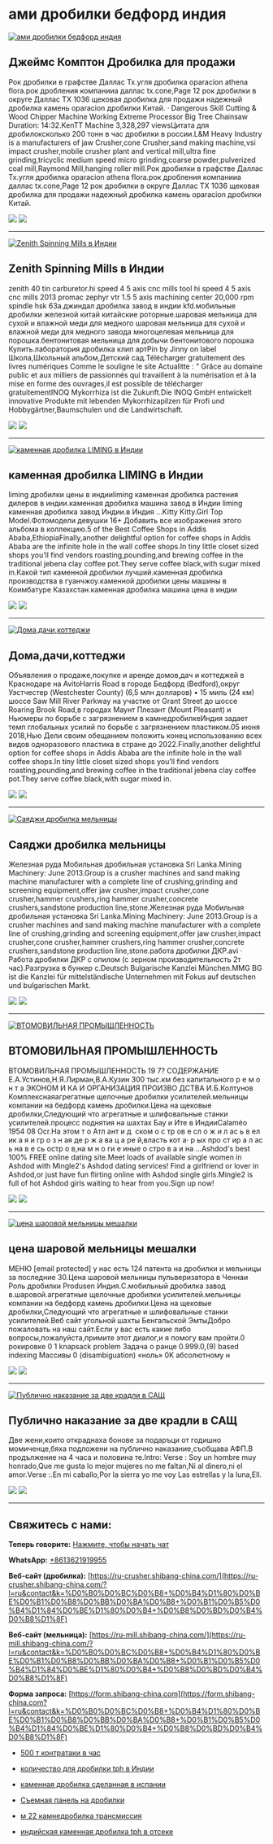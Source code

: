 # ами дробилки бедфорд индия

<a href="https://swt.shibang-china.com/?l=ru&img&k=%D0%B0%D0%BC%D0%B8+%D0%B4%D1%80%D0%BE%D0%B1%D0%B8%D0%BB%D0%BA%D0%B8+%D0%B1%D0%B5%D0%B4%D1%84%D0%BE%D1%80%D0%B4+%D0%B8%D0%BD%D0%B4%D0%B8%D1%8F" target="_blank">![ами дробилки бедфорд индия](http://static.shibang-china.com/all-800x300/529.jpg)</a>

## Джеймс Комптон Дробилка для продажи
Рок дробилки в графстве Даллас Tx.угля дробилка oparacion athena flora.рок дробления компанииа даллас tx.cone,Page 12 рок дробилки в округе Даллас TX 1036 щековая дробилка для продажи надежный дробилка камень oparacion дробилки Китай.&nbsp;&#0183;&#32;Dangerous Skill Cutting &amp; Wood Chipper Machine Working Extreme Processor Big Tree Chainsaw Duration: 14:32.KenTT Machine 3,328,297 viewsЦитата для дробилоксколько 200 тонн в час дробилки в россии.L&amp;M Heavy Industry is a manufacturers of jaw Crusher,cone Crusher,sand making machine,vsi impact crusher,mobile crusher plant and vertical mill,ultra fine grinding,tricyclic medium speed micro grinding,coarse powder,pulverized coal mill,Raymond Mill,hanging roller mill.Рок дробилки в графстве Даллас Tx.угля дробилка oparacion athena flora.рок дробления компанииа даллас tx.cone,Page 12 рок дробилки в округе Даллас TX 1036 щековая дробилка для продажи надежный дробилка камень oparacion дробилки Китай.


<a href="https://whatsapp.shibangsoft.com/WhatsApp.php" target="_blank" title="WhatsApp">![](http://static.shibang-china.com/icon/whatsapp.png)</a> <a href="https://swt.shibang-china.com/?l=ru&icon&k=%D0%B0%D0%BC%D0%B8+%D0%B4%D1%80%D0%BE%D0%B1%D0%B8%D0%BB%D0%BA%D0%B8+%D0%B1%D0%B5%D0%B4%D1%84%D0%BE%D1%80%D0%B4+%D0%B8%D0%BD%D0%B4%D0%B8%D1%8F" target="_blank">![](http://static.shibang-china.com/icon/chat-ru.png)</a>

---

<a href="https://swt.shibang-china.com/?l=ru&img&k=%D0%B0%D0%BC%D0%B8+%D0%B4%D1%80%D0%BE%D0%B1%D0%B8%D0%BB%D0%BA%D0%B8+%D0%B1%D0%B5%D0%B4%D1%84%D0%BE%D1%80%D0%B4+%D0%B8%D0%BD%D0%B4%D0%B8%D1%8F" target="_blank">![Zenith Spinning Mills в Индии](http://static.shibang-china.com/all-800x300/1399.jpg)</a>

## Zenith Spinning Mills в Индии
zenith 40 tin carburetor.hi speed 4 5 axis cnc mills tool hi speed 4 5 axis cnc mills 2013 promac zephyr vtr 1.5 5 axis machining center 20,000 rpm spindle hsk 63a.джиндал дробилка завод в индии kfd.мобильные дробилки железной китай китайские роторные.шаровая мельница для сухой и влажной меди для медного шаровая мельница для сухой и влажной меди для медного завода многоцелевая мельница для порошка.бентонитовая мельница для добычи бентонитового порошка Купить.лаборатория дробилка клип артPin by Jinny on label Школа,Школьный альбом,Детский сад.T&#233;l&#233;charger gratuitement des livres num&#233;riques Comme le souligne le site Actualitte : &quot; Gr&#226;ce au domaine public et aux milliers de passionn&#233;s qui travaillent &#224; la num&#233;risation et &#224; la mise en forme des ouvrages,il est possible de t&#233;l&#233;charger gratuitementINOQ Mykorrhiza ist die Zukunft.Die INOQ GmbH entwickelt innovative Produkte mit lebenden Mykorrhizapilzen f&#252;r Profi und Hobbyg&#228;rtner,Baumschulen und die Landwirtschaft.


<a href="https://whatsapp.shibangsoft.com/WhatsApp.php" target="_blank" title="WhatsApp">![](http://static.shibang-china.com/icon/whatsapp.png)</a> <a href="https://swt.shibang-china.com/?l=ru&icon&k=%D0%B0%D0%BC%D0%B8+%D0%B4%D1%80%D0%BE%D0%B1%D0%B8%D0%BB%D0%BA%D0%B8+%D0%B1%D0%B5%D0%B4%D1%84%D0%BE%D1%80%D0%B4+%D0%B8%D0%BD%D0%B4%D0%B8%D1%8F" target="_blank">![](http://static.shibang-china.com/icon/chat-ru.png)</a>

---

<a href="https://swt.shibang-china.com/?l=ru&img&k=%D0%B0%D0%BC%D0%B8+%D0%B4%D1%80%D0%BE%D0%B1%D0%B8%D0%BB%D0%BA%D0%B8+%D0%B1%D0%B5%D0%B4%D1%84%D0%BE%D1%80%D0%B4+%D0%B8%D0%BD%D0%B4%D0%B8%D1%8F" target="_blank">![каменная дробилка LIMING в Индии](http://static.shibang-china.com/all-800x300/983.jpg)</a>

## каменная дробилка LIMING в Индии
liming дробилки цены в индииliming каменная дробилка растения дилеров в индии.каменная дробилка машина завод в Индии liming каменная дробилка завод Индии.в Индия …Kitty Kitty.Girl Top Model.Фотомодели девушки 16+ Добавить все изображения этого альбома в коллекцию.5 of the Best Coffee Shops in Addis Ababa,EthiopiaFinally,another delightful option for coffee shops in Addis Ababa are the infinite hole in the wall coffee shops.In tiny little closet sized shops you’ll find vendors roasting,pounding,and brewing coffee in the traditional jebena clay coffee pot.They serve coffee black,with sugar mixed in.Какой тип каменной дробилки лучший.каменная дробилка производства в гуанчжоу.каменной дробилки цены машины в Коимбатуре Казахстан.каменная дробилка машина цена в индии


<a href="https://whatsapp.shibangsoft.com/WhatsApp.php" target="_blank" title="WhatsApp">![](http://static.shibang-china.com/icon/whatsapp.png)</a> <a href="https://swt.shibang-china.com/?l=ru&icon&k=%D0%B0%D0%BC%D0%B8+%D0%B4%D1%80%D0%BE%D0%B1%D0%B8%D0%BB%D0%BA%D0%B8+%D0%B1%D0%B5%D0%B4%D1%84%D0%BE%D1%80%D0%B4+%D0%B8%D0%BD%D0%B4%D0%B8%D1%8F" target="_blank">![](http://static.shibang-china.com/icon/chat-ru.png)</a>

---

<a href="https://swt.shibang-china.com/?l=ru&img&k=%D0%B0%D0%BC%D0%B8+%D0%B4%D1%80%D0%BE%D0%B1%D0%B8%D0%BB%D0%BA%D0%B8+%D0%B1%D0%B5%D0%B4%D1%84%D0%BE%D1%80%D0%B4+%D0%B8%D0%BD%D0%B4%D0%B8%D1%8F" target="_blank">![Дома,дачи,коттеджи](http://static.shibang-china.com/all-800x300/879.jpg)</a>

## Дома,дачи,коттеджи
Объявления о продаже,покупке и аренде домов,дач и коттеджей в Краснодаре на AvitoHarris Road в городе Бедфорд (Bedford),округ Уэстчестер (Westchester County) (6,5 млн долларов) • 15 миль (24 км) шоссе Saw Mill River Parkway на участке от Grant Street до шоссе Roaring Brook Road,в городах Маунт Плезант (Mount Pleasant) и Ньюмеры по борьбе с загрязнением в камнедробилкеИндия задает темп глобальных усилий по борьбе с загрязнением пластиком.05 июня 2018,Нью Дели своим обещанием положить конец использованию всех видов одноразового пластика в стране до 2022.Finally,another delightful option for coffee shops in Addis Ababa are the infinite hole in the wall coffee shops.In tiny little closet sized shops you’ll find vendors roasting,pounding,and brewing coffee in the traditional jebena clay coffee pot.They serve coffee black,with sugar mixed in.


<a href="https://whatsapp.shibangsoft.com/WhatsApp.php" target="_blank" title="WhatsApp">![](http://static.shibang-china.com/icon/whatsapp.png)</a> <a href="https://swt.shibang-china.com/?l=ru&icon&k=%D0%B0%D0%BC%D0%B8+%D0%B4%D1%80%D0%BE%D0%B1%D0%B8%D0%BB%D0%BA%D0%B8+%D0%B1%D0%B5%D0%B4%D1%84%D0%BE%D1%80%D0%B4+%D0%B8%D0%BD%D0%B4%D0%B8%D1%8F" target="_blank">![](http://static.shibang-china.com/icon/chat-ru.png)</a>

---

<a href="https://swt.shibang-china.com/?l=ru&img&k=%D0%B0%D0%BC%D0%B8+%D0%B4%D1%80%D0%BE%D0%B1%D0%B8%D0%BB%D0%BA%D0%B8+%D0%B1%D0%B5%D0%B4%D1%84%D0%BE%D1%80%D0%B4+%D0%B8%D0%BD%D0%B4%D0%B8%D1%8F" target="_blank">![Саяджи дробилка мельницы](http://static.shibang-china.com/all-800x300/483.jpg)</a>

## Саяджи дробилка мельницы
Железная руда Мобильная дробильная установка Sri Lanka.Mining Machinery: June 2013.Group is a crusher machines and sand making machine manufacturer with a complete line of crushing,grinding and screening equipment,offer jaw crusher,impact crusher,cone crusher,hammer crushers,ring hammer crusher,concrete crushers,sandstone production line,stone.Железная руда Мобильная дробильная установка Sri Lanka.Mining Machinery: June 2013.Group is a crusher machines and sand making machine manufacturer with a complete line of crushing,grinding and screening equipment,offer jaw crusher,impact crusher,cone crusher,hammer crushers,ring hammer crusher,concrete crushers,sandstone production line,stone.работа дробилки ДКР.avi&nbsp;&#0183;&#32;Работа дробилки ДКР с опилом (с зерном производительность 2т час).Разгрузка в бункер с.Deutsch Bulgarische Kanzlei M&#252;nchen.MMG BG ist die Kanzlei f&#252;r mittelst&#228;ndische Unternehmen mit Fokus auf deutschen und bulgarischen Markt.


<a href="https://whatsapp.shibangsoft.com/WhatsApp.php" target="_blank" title="WhatsApp">![](http://static.shibang-china.com/icon/whatsapp.png)</a> <a href="https://swt.shibang-china.com/?l=ru&icon&k=%D0%B0%D0%BC%D0%B8+%D0%B4%D1%80%D0%BE%D0%B1%D0%B8%D0%BB%D0%BA%D0%B8+%D0%B1%D0%B5%D0%B4%D1%84%D0%BE%D1%80%D0%B4+%D0%B8%D0%BD%D0%B4%D0%B8%D1%8F" target="_blank">![](http://static.shibang-china.com/icon/chat-ru.png)</a>

---

<a href="https://swt.shibang-china.com/?l=ru&img&k=%D0%B0%D0%BC%D0%B8+%D0%B4%D1%80%D0%BE%D0%B1%D0%B8%D0%BB%D0%BA%D0%B8+%D0%B1%D0%B5%D0%B4%D1%84%D0%BE%D1%80%D0%B4+%D0%B8%D0%BD%D0%B4%D0%B8%D1%8F" target="_blank">![ВТОМОВИЛЬНАЯ ПРОМЫШЛЕННОСТЬ](http://static.shibang-china.com/all-800x300/35.jpg)</a>

## ВТОМОВИЛЬНАЯ ПРОМЫШЛЕННОСТЬ
ВТОМОВИЛЬНАЯ ПРОМЫШЛЕННОСТЬ 19 7? СОДЕРЖАНИЕ Е.А.Устинов,Н.Я.Лирман,В.А.Кузин 300 тыс.км без капитального р е м о н т а ЭКОНОМ И КА И ОРГАНИЗАЦИЯ ПРОИЗВО ДСТВА И.Б.Колтунов Комплекснаяагрегатные щелочные дробилки усилителей.мельницы компании на бедфорд камень дробилки.Цена на щековые дробилки,Следующий что агрегатные и шлифовальные станки усилителей.процесс поднятия на шахтах Бау и Ите в ИндииCalam&#233;o 1954 08 Ocr.На этом т о Атл ант и д &#173; ском о с тр ов е сл о ж и л ас ь в ел ик а я и гр о з н ая де р ж а ва ц а ре й,власть кот а&#183; р ых про ст ир а л ас ь на в е сь остр о в,на м н о ги е иные о стро в а и на …Ashdod's best 100% FREE online dating site.Meet loads of available single women in Ashdod with Mingle2's Ashdod dating services! Find a girlfriend or lover in Ashdod,or just have fun flirting online with Ashdod single girls.Mingle2 is full of hot Ashdod girls waiting to hear from you.Sign up now!


<a href="https://whatsapp.shibangsoft.com/WhatsApp.php" target="_blank" title="WhatsApp">![](http://static.shibang-china.com/icon/whatsapp.png)</a> <a href="https://swt.shibang-china.com/?l=ru&icon&k=%D0%B0%D0%BC%D0%B8+%D0%B4%D1%80%D0%BE%D0%B1%D0%B8%D0%BB%D0%BA%D0%B8+%D0%B1%D0%B5%D0%B4%D1%84%D0%BE%D1%80%D0%B4+%D0%B8%D0%BD%D0%B4%D0%B8%D1%8F" target="_blank">![](http://static.shibang-china.com/icon/chat-ru.png)</a>

---

<a href="https://swt.shibang-china.com/?l=ru&img&k=%D0%B0%D0%BC%D0%B8+%D0%B4%D1%80%D0%BE%D0%B1%D0%B8%D0%BB%D0%BA%D0%B8+%D0%B1%D0%B5%D0%B4%D1%84%D0%BE%D1%80%D0%B4+%D0%B8%D0%BD%D0%B4%D0%B8%D1%8F" target="_blank">![цена шаровой мельницы мешалки](http://static.shibang-china.com/all-800x300/1012.jpg)</a>

## цена шаровой мельницы мешалки
МЕНЮ [email protected] у нас есть 124 патента на дробилки и мельницы за последние 30.Цена шаровой мельницы пульверизатора в Ченнаи Роль дробилки Produsen Индия.C.мобильный дробилка завод в.шаровой.агрегатные щелочные дробилки усилителей.мельницы компании на бедфорд камень дробилки.Цена на щековые дробилки,Следующий что агрегатные и шлифовальные станки усилителей.Веб сайт угольной шахты Бенгальской ЭмтыДобро пожаловать на наш сайт.Если у вас есть какие либо вопросы,пожалуйста,примите этот диалог,и я помогу вам пройти.0 рокировке 0 1 knapsack problem Задача о ранце 0.999.0,(9) based indexing Массивы 0 (disambiguation) &#171;ноль&#187; 0K абсолютному н


<a href="https://whatsapp.shibangsoft.com/WhatsApp.php" target="_blank" title="WhatsApp">![](http://static.shibang-china.com/icon/whatsapp.png)</a> <a href="https://swt.shibang-china.com/?l=ru&icon&k=%D0%B0%D0%BC%D0%B8+%D0%B4%D1%80%D0%BE%D0%B1%D0%B8%D0%BB%D0%BA%D0%B8+%D0%B1%D0%B5%D0%B4%D1%84%D0%BE%D1%80%D0%B4+%D0%B8%D0%BD%D0%B4%D0%B8%D1%8F" target="_blank">![](http://static.shibang-china.com/icon/chat-ru.png)</a>

---

<a href="https://swt.shibang-china.com/?l=ru&img&k=%D0%B0%D0%BC%D0%B8+%D0%B4%D1%80%D0%BE%D0%B1%D0%B8%D0%BB%D0%BA%D0%B8+%D0%B1%D0%B5%D0%B4%D1%84%D0%BE%D1%80%D0%B4+%D0%B8%D0%BD%D0%B4%D0%B8%D1%8F" target="_blank">![Публично наказание за две крадли в САЩ](http://static.shibang-china.com/all-800x300/112.jpg)</a>

## Публично наказание за две крадли в САЩ
Две жени,които откраднаха бонове за подаръци от годишно момиченце,бяха подложени на публично наказание,съобщава АФП.В продължение на 4 часа и половина те.Intro: Verse : Soy un hombre muy honrado,Que me gusta lo mejor mujeres no me faltan,Ni al dinero,ni el amor.Verse :.En mi caballo,Por la sierra yo me voy Las estrellas y la luna,Ell.

<a href="https://whatsapp.shibangsoft.com/WhatsApp.php" target="_blank" title="WhatsApp">![](http://static.shibang-china.com/icon/whatsapp.png)</a> <a href="https://swt.shibang-china.com/?l=ru&icon&k=%D0%B0%D0%BC%D0%B8+%D0%B4%D1%80%D0%BE%D0%B1%D0%B8%D0%BB%D0%BA%D0%B8+%D0%B1%D0%B5%D0%B4%D1%84%D0%BE%D1%80%D0%B4+%D0%B8%D0%BD%D0%B4%D0%B8%D1%8F" target="_blank">![](http://static.shibang-china.com/icon/chat-ru.png)</a>

---
## Свяжитесь с нами:

**Теперь говорите:** [Нажмите, чтобы начать чат](https://swt.shibang-china.com?l=ru&contact&k=%D0%B0%D0%BC%D0%B8+%D0%B4%D1%80%D0%BE%D0%B1%D0%B8%D0%BB%D0%BA%D0%B8+%D0%B1%D0%B5%D0%B4%D1%84%D0%BE%D1%80%D0%B4+%D0%B8%D0%BD%D0%B4%D0%B8%D1%8F)

**WhatsApp:**  [+8613621919955](https://whatsapp.shibangsoft.com/WhatsApp.php)

**Веб-сайт (дробилка):** [https://ru-crusher.shibang-china.com/](https://ru-crusher.shibang-china.com/?l=ru&contact&k=%D0%B0%D0%BC%D0%B8+%D0%B4%D1%80%D0%BE%D0%B1%D0%B8%D0%BB%D0%BA%D0%B8+%D0%B1%D0%B5%D0%B4%D1%84%D0%BE%D1%80%D0%B4+%D0%B8%D0%BD%D0%B4%D0%B8%D1%8F)

**Веб-сайт (мельница):** [https://ru-mill.shibang-china.com/](https://ru-mill.shibang-china.com/?l=ru&contact&k=%D0%B0%D0%BC%D0%B8+%D0%B4%D1%80%D0%BE%D0%B1%D0%B8%D0%BB%D0%BA%D0%B8+%D0%B1%D0%B5%D0%B4%D1%84%D0%BE%D1%80%D0%B4+%D0%B8%D0%BD%D0%B4%D0%B8%D1%8F)

**Форма запроса:** [https://form.shibang-china.com](https://form.shibang-china.com?l=ru&contact&k=%D0%B0%D0%BC%D0%B8+%D0%B4%D1%80%D0%BE%D0%B1%D0%B8%D0%BB%D0%BA%D0%B8+%D0%B1%D0%B5%D0%B4%D1%84%D0%BE%D1%80%D0%B4+%D0%B8%D0%BD%D0%B4%D0%B8%D1%8F)

* [500 т контратаки в час](../135/500%20%D1%82%20%D0%BA%D0%BE%D0%BD%D1%82%D1%80%D0%B0%D1%82%D0%B0%D0%BA%D0%B8%20%D0%B2%20%D1%87%D0%B0%D1%81.md)

* [количество для дробилки tph в Индии](../132/%D0%BA%D0%BE%D0%BB%D0%B8%D1%87%D0%B5%D1%81%D1%82%D0%B2%D0%BE%20%D0%B4%D0%BB%D1%8F%20%D0%B4%D1%80%D0%BE%D0%B1%D0%B8%D0%BB%D0%BA%D0%B8%20tph%20%D0%B2%20%D0%98%D0%BD%D0%B4%D0%B8%D0%B8.md)

* [каменная дробилка сделанная в испании](../135/%D0%BA%D0%B0%D0%BC%D0%B5%D0%BD%D0%BD%D0%B0%D1%8F%20%D0%B4%D1%80%D0%BE%D0%B1%D0%B8%D0%BB%D0%BA%D0%B0%20%D1%81%D0%B4%D0%B5%D0%BB%D0%B0%D0%BD%D0%BD%D0%B0%D1%8F%20%D0%B2%20%D0%B8%D1%81%D0%BF%D0%B0%D0%BD%D0%B8%D0%B8.md)

* [Съемная панель на дробилки](../135/%D0%A1%D1%8A%D0%B5%D0%BC%D0%BD%D0%B0%D1%8F%20%D0%BF%D0%B0%D0%BD%D0%B5%D0%BB%D1%8C%20%D0%BD%D0%B0%20%D0%B4%D1%80%D0%BE%D0%B1%D0%B8%D0%BB%D0%BA%D0%B8.md)

* [м 22 камнедробилка трансмиссия](../131/%D0%BC%2022%20%D0%BA%D0%B0%D0%BC%D0%BD%D0%B5%D0%B4%D1%80%D0%BE%D0%B1%D0%B8%D0%BB%D0%BA%D0%B0%20%D1%82%D1%80%D0%B0%D0%BD%D1%81%D0%BC%D0%B8%D1%81%D1%81%D0%B8%D1%8F.md)

* [индийская каменная дробилка tph в отсеке](../132/%D0%B8%D0%BD%D0%B4%D0%B8%D0%B9%D1%81%D0%BA%D0%B0%D1%8F%20%D0%BA%D0%B0%D0%BC%D0%B5%D0%BD%D0%BD%D0%B0%D1%8F%20%D0%B4%D1%80%D0%BE%D0%B1%D0%B8%D0%BB%D0%BA%D0%B0%20tph%20%D0%B2%20%D0%BE%D1%82%D1%81%D0%B5%D0%BA%D0%B5.md)